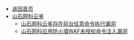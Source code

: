 - [返回首页](/)
- [山石网科云鉴](山石网科云鉴/)
  - [山石网科云鉴存在前台任意命令执行漏洞](山石网科云鉴/山石网科云鉴存在前台任意命令执行漏洞.md)
  - [山石网科应用防火墙WAF未授权命令注入漏洞](山石网科云鉴/山石网科应用防火墙WAF未授权命令注入漏洞.md)

